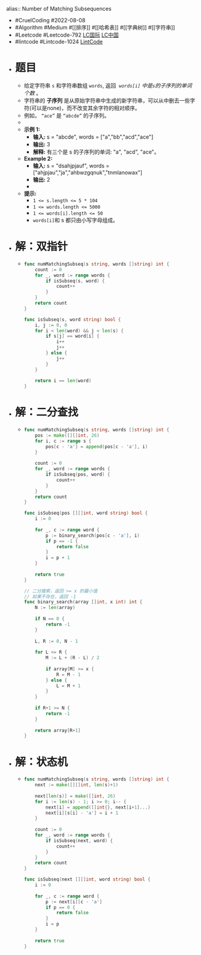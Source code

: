 alias:: Number of Matching Subsequences

- #CruelCoding #2022-08-08
- #Algorithm #Medium #[[排序]] #[[哈希表]] #[[字典树]] #[[字符串]]
- #Leetcode #Leetcode-792 [LC国际](https://leetcode.com/problems/number-of-matching-subsequences/) [LC中国](https://leetcode.cn/problems/number-of-matching-subsequences/)
- #lintcode #Lintcode-1024 [LintCode](https://www.lintcode.com/problem/1024/)
- # 题目
	- 给定字符串 `s` 和字符串数组 `words`, 返回  *`words[i]` 中是`s`的子序列的单词个数* 。
	- 字符串的 **子序列** 是从原始字符串中生成的新字符串，可以从中删去一些字符(可以是none)，而不改变其余字符的相对顺序。
	- 例如， `“ace”` 是 `“abcde”` 的子序列。
	-
	- **示例 1:**
		- **输入:** s = "abcde", words = ["a","bb","acd","ace"]
		- **输出:** 3
		- **解释:** 有三个是 s 的子序列的单词: "a", "acd", "ace"。
	- **Example 2:**
		- **输入:** s = "dsahjpjauf", words = ["ahjpjau","ja","ahbwzgqnuk","tnmlanowax"]
		- **输出:** 2
		-
	- **提示:**
		- `1 <= s.length <= 5 * 104`
		- `1 <= words.length <= 5000`
		- `1 <= words[i].length <= 50`
		- `words[i]`和 s 都只由小写字母组成。
		  		<span style="display:block"><span style="height:0px"><span style="position:absolute">​​​​</span></span></span>
- # 解：双指针
	- ```go
	  func numMatchingSubseq(s string, words []string) int {
	      count := 0
	      for _, word := range words {
	          if isSubseq(s, word) {
	              count++
	          }
	      }
	      return count
	  }
	  
	  func isSubseq(s, word string) bool {
	      i, j := 0, 0
	      for i < len(word) && j < len(s) {
	          if s[j] == word[i] {
	              i++
	              j++
	          } else {
	              j++
	          }
	      }
	      
	      return i == len(word)
	  }
	  ```
- # 解：二分查找
	- ```go
	  func numMatchingSubseq(s string, words []string) int {
	      pos := make([][]int, 26)
	      for i, c := range s {
	          pos[c - 'a'] = append(pos[c - 'a'], i)
	      }
	      
	      count := 0
	      for _, word := range words {
	          if isSubseq(pos, word) {
	              count++
	          }
	      }
	      return count
	  }
	  
	  func isSubseq(pos [][]int, word string) bool {
	      i := 0
	      
	      for _, c := range word {
	          p := binary_search(pos[c - 'a'], i)
	          if p == -1 {
	              return false
	          }
	          i = p + 1
	      }
	      
	      return true
	  }
	  
	  // 二分搜索，返回 >= x 的最小值
	  // 如果不存在，返回 -1
	  func binary_search(array []int, x int) int {
	      N := len(array)
	      
	      if N == 0 {
	          return -1
	      }
	      
	      L, R := 0, N - 1
	      
	      for L <= R {
	          M := L + (R - L) / 2
	          
	          if array[M] >= x {
	              R = M - 1
	          } else {
	              L = M + 1
	          }
	      }
	      
	      if R+1 >= N {
	          return -1
	      }
	      
	      return array[R+1]
	  }
	  ```
- # 解：状态机
	- ```go
	  func numMatchingSubseq(s string, words []string) int {
	      next := make([][]int, len(s)+1)
	      
	      next[len(s)] = make([]int, 26)
	      for i := len(s) - 1; i >= 0; i-- {
	          next[i] = append([]int{}, next[i+1]...)
	          next[i][s[i] - 'a'] = i + 1
	      }
	      
	      count := 0
	      for _, word := range words {
	          if isSubseq(next, word) {
	              count++
	          }
	      }
	      return count
	  }
	  
	  func isSubseq(next [][]int, word string) bool {
	      i := 0
	      
	      for _, c := range word {
	          p := next[i][c - 'a']
	          if p == 0 {
	              return false
	          }
	          i = p 
	      }
	      
	      return true
	  }
	  
	  ```
